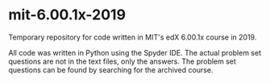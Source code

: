 # mit-6.00.1x-2019
Temporary repository for code written in MIT's edX 6.00.1x course in 2019.

All code was written in Python using the Spyder IDE. The actual problem set questions are not in the text files, only the answers. The problem set questions can be found by searching for the archived course.
